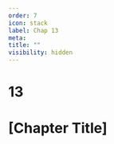 ```yaml
---
order: 7
icon: stack
label: Chap 13
meta:
title: ""
visibility: hidden
---
```

# 13

# [Chapter Title]